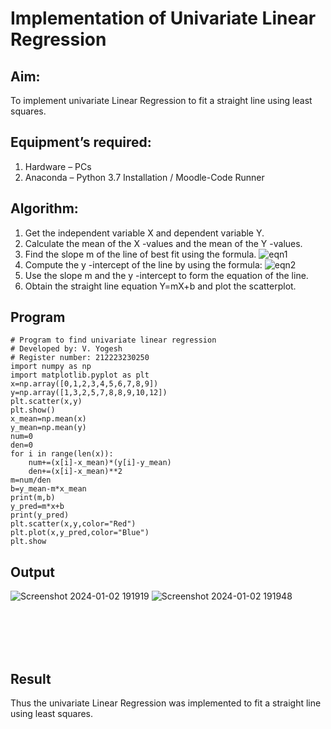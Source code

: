 # Implementation of Univariate Linear Regression
## Aim:
To implement univariate Linear Regression to fit a straight line using least squares.
## Equipment’s required:
1.	Hardware – PCs
2.	Anaconda – Python 3.7 Installation / Moodle-Code Runner
## Algorithm:
1.	Get the independent variable X and dependent variable Y.
2.	Calculate the mean of the X -values and the mean of the Y -values.
3.	Find the slope m of the line of best fit using the formula.
 ![eqn1](./eq1.jpg)
4.	Compute the y -intercept of the line by using the formula:
![eqn2](./eq2.jpg)  
5.	Use the slope m and the y -intercept to form the equation of the line.
6.	Obtain the straight line equation Y=mX+b and plot the scatterplot.
## Program
```
# Program to find univariate linear regression
# Developed by: V. Yogesh
# Register number: 212223230250
import numpy as np
import matplotlib.pyplot as plt
x=np.array([0,1,2,3,4,5,6,7,8,9])
y=np.array([1,3,2,5,7,8,8,9,10,12])
plt.scatter(x,y)
plt.show()
x_mean=np.mean(x)
y_mean=np.mean(y)
num=0
den=0
for i in range(len(x)):
    num+=(x[i]-x_mean)*(y[i]-y_mean)
    den+=(x[i]-x_mean)**2
m=num/den
b=y_mean-m*x_mean
print(m,b)
y_pred=m*x+b
print(y_pred)
plt.scatter(x,y,color="Red")
plt.plot(x,y_pred,color="Blue")
plt.show
```
## Output
![Screenshot 2024-01-02 191919](https://github.com/Yogesh-Yogi-1/Univariate-Linear-Regression/assets/148514598/675dbd2d-6b55-4f24-b061-c94b5f2fad29)
![Screenshot 2024-01-02 191948](https://github.com/Yogesh-Yogi-1/Univariate-Linear-Regression/assets/148514598/5116d26e-97fa-4d92-a859-49030502009c)

</br>
</br>
</br>
</br>

## Result
Thus the univariate Linear Regression was implemented to fit a straight line using least squares.
